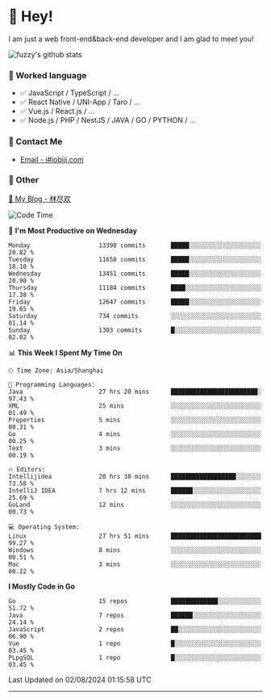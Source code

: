 # 👋 Hey!

I am just a web front-end&back-end developer and I am glad to meet you!

![fuzzy's github stats](https://github-readme-stats.vercel.app/api?username=JaydenForYou&&show_icons=true&&title_color=1abc9c&&icon_color=1abc9c)


### 📝 Worked language

- ✅ JavaScript / TypeScript / ...
- ✅ React Native / UNI-App / Taro / ...
- ✅ Vue.js / React.js / ...
- ✅ Node.js / PHP / NestJS / JAVA / GO / PYTHON / ...

### 📮 Contact Me

- [Email - i#iobiji.com](mailto:i@iobiji.com)


### 🤪 Other

[📌 My Blog - 林尽欢](https://iobiji.com)

<!--START_SECTION:waka-->
![Code Time](http://img.shields.io/badge/Code%20Time-896%20hrs%2016%20mins-blue)

📅 **I'm Most Productive on Wednesday** 

```text
Monday                   13398 commits       █████░░░░░░░░░░░░░░░░░░░░   20.82 % 
Tuesday                  11650 commits       █████░░░░░░░░░░░░░░░░░░░░   18.10 % 
Wednesday                13451 commits       █████░░░░░░░░░░░░░░░░░░░░   20.90 % 
Thursday                 11184 commits       ████░░░░░░░░░░░░░░░░░░░░░   17.38 % 
Friday                   12647 commits       █████░░░░░░░░░░░░░░░░░░░░   19.65 % 
Saturday                 734 commits         ░░░░░░░░░░░░░░░░░░░░░░░░░   01.14 % 
Sunday                   1303 commits        █░░░░░░░░░░░░░░░░░░░░░░░░   02.02 % 
```


📊 **This Week I Spent My Time On** 

```text
🕑︎ Time Zone: Asia/Shanghai

💬 Programming Languages: 
Java                     27 hrs 20 mins      ████████████████████████░   97.43 % 
XML                      25 mins             ░░░░░░░░░░░░░░░░░░░░░░░░░   01.49 % 
Properties               5 mins              ░░░░░░░░░░░░░░░░░░░░░░░░░   00.31 % 
Go                       4 mins              ░░░░░░░░░░░░░░░░░░░░░░░░░   00.25 % 
Text                     3 mins              ░░░░░░░░░░░░░░░░░░░░░░░░░   00.19 % 

🔥 Editors: 
Intellijidea             20 hrs 38 mins      ██████████████████░░░░░░░   73.58 % 
IntelliJ IDEA            7 hrs 12 mins       ██████░░░░░░░░░░░░░░░░░░░   25.69 % 
GoLand                   12 mins             ░░░░░░░░░░░░░░░░░░░░░░░░░   00.73 % 

💻 Operating System: 
Linux                    27 hrs 51 mins      █████████████████████████   99.27 % 
Windows                  8 mins              ░░░░░░░░░░░░░░░░░░░░░░░░░   00.51 % 
Mac                      3 mins              ░░░░░░░░░░░░░░░░░░░░░░░░░   00.22 % 
```

**I Mostly Code in Go** 

```text
Go                       15 repos            █████████████░░░░░░░░░░░░   51.72 % 
Java                     7 repos             ██████░░░░░░░░░░░░░░░░░░░   24.14 % 
JavaScript               2 repos             ██░░░░░░░░░░░░░░░░░░░░░░░   06.90 % 
Vue                      1 repo              █░░░░░░░░░░░░░░░░░░░░░░░░   03.45 % 
PLpgSQL                  1 repo              █░░░░░░░░░░░░░░░░░░░░░░░░   03.45 % 
```




 Last Updated on 02/08/2024 01:15:58 UTC
<!--END_SECTION:waka-->
---
